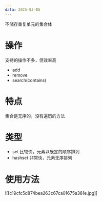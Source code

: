 ```yaml
---
data: 2025-02-05
---
```


不储存重复单元的集合体
# 操作
支持的操作不多，但效率高
- add 
- remove 
- search(contains)

# 特点
集合是无序的，没有遍历的方法

# 类型
- set   比较快，元素以既定的顺序排列
- hashset   非常快，元素无序排列

# 使用方法

![[c19cfc5d874bea263c67ca01675a381e.jpg]]